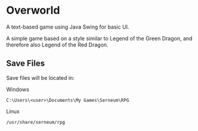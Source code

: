 Overworld
==========

A text-based game using Java Swing for basic UI.

A simple game based on a style similar to Legend of the Green Dragon, and therefore also
Legend of the Red Dragon.

Save Files
----------
Save files will be located in:

Windows 
```
C:\Users\<user>\Documents\My Games\Serneum\RPG
```

Linux
```
/usr/share/serneum/rpg
```

